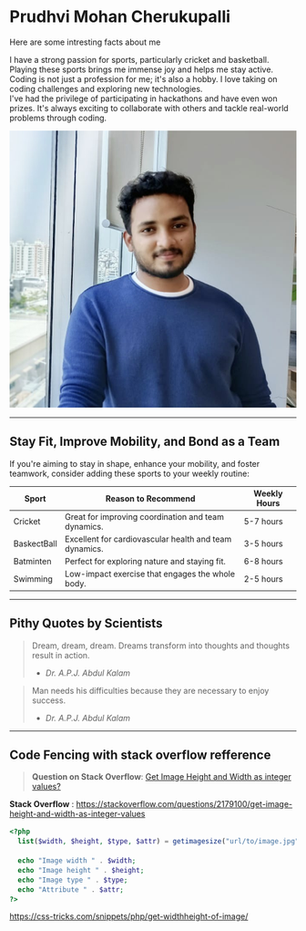 # Prudhvi Mohan Cherukupalli

Here are some intresting facts about me

I have a strong passion for sports, particularly cricket and basketball. Playing these sports brings me immense joy and helps me stay active. <br>
Coding is not just a profession for me; it's also a hobby. I love taking on coding challenges and exploring new technologies. <br>
I've had the privilege of participating in hackathons and have even won prizes. It's always exciting to collaborate with others and tackle real-world problems through coding.


![Prudhvi](MyPic.jpg)

---

## Stay Fit, Improve Mobility, and Bond as a Team

If you're aiming to stay in shape, enhance your mobility, and foster teamwork, consider adding these sports to your weekly routine:

| Sport           | Reason to Recommend                                   | Weekly Hours |
| --------------- | ----------------------------------------------------- | ------------ |
| Cricket       | Great for improving coordination and team dynamics.  | 5-7 hours    |
| BaskectBall          | Excellent for cardiovascular health and team dynamics.      | 3-5 hours    |
| Batminten          | Perfect for exploring nature and staying fit.         | 6-8 hours    |
| Swimming        | Low-impact exercise that engages the whole body.      | 2-5 hours    |

---
## Pithy Quotes by Scientists

> Dream, dream, dream. Dreams transform into thoughts and thoughts result in action.
> -  *Dr. A.P.J. Abdul Kalam*

> Man needs his difficulties because they are necessary to enjoy success.
> - *Dr. A.P.J. Abdul Kalam*

---

## Code Fencing with stack overflow refference

> **Question on Stack Overflow**:
[Get Image Height and Width as integer values?](https://stackoverflow.com/questions/2179100/get-image-height-and-width-as-integer-values)

**Stack Overflow** : <https://stackoverflow.com/questions/2179100/get-image-height-and-width-as-integer-values>

```php
<?php
  list($width, $height, $type, $attr) = getimagesize("url/to/image.jpg");

  echo "Image width " . $width;
  echo "Image height " . $height;
  echo "Image type " . $type;
  echo "Attribute " . $attr;
?>
```
<https://css-tricks.com/snippets/php/get-widthheight-of-image/>

